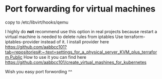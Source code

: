 # Port forwarding for virtual machines
copy to /etc/libvirt/hooks/qemu

I highly do **not** recommend use this option in real projects because restart a virtual machine is needed to delete rules from iptables
Use terraform-iptables-provider instead of it. 
I install provider here https://github.com/aabbcc101?tab=repositories#:~:text=settings_for_a_physical_server_KVM_plus_terraform,Public
How to use it you can find here https://github.com/aabbcc101/create_virtual_mashines_for_kubernetes

Wish you easy port forwording ^^
